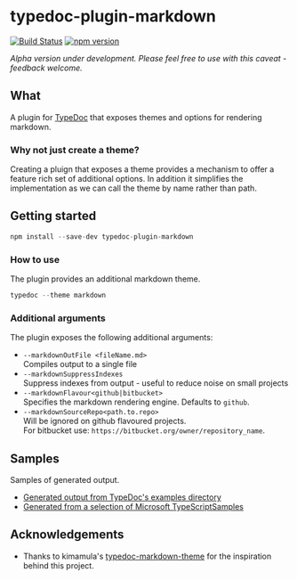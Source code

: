 # typedoc-plugin-markdown

[![Build Status](https://travis-ci.org/tgreyuk/typedoc-plugin-markdown.svg?branch=master)](https://travis-ci.org/tgreyuk/typedoc-plugin-markdown)
[![npm version](https://badge.fury.io/js/typedoc-plugin-markdown.svg)](https://www.npmjs.com/package/typedoc-plugin-markdown)

*Alpha version under development. Please feel free to use with this caveat - feedback welcome.*

## What

A plugin for [TypeDoc](https://github.com/TypeStrong/typedoc) that exposes themes and options for rendering markdown.

### Why not just create a theme?

Creating a pluign that exposes a theme provides a mechanism to offer a feature rich set of additional options.
In addition it simplifies the implementation as we can call the theme by name rather than path. 

## Getting started
```javascript
npm install --save-dev typedoc-plugin-markdown
```

### How to use

The plugin provides an additional markdown theme.

```javascript
typedoc --theme markdown
```

### Additional arguments

The plugin exposes the following additional arguments:

* `--markdownOutFile <fileName.md>`<br />
Compiles output to a single file
* `--markdownSuppressIndexes`<br />
Suppress indexes from output - useful to reduce noise on small projects
* `--markdownFlavour<github|bitbucket>`<br />
Specifies the markdown rendering engine.  Defaults to `github`.
* `--markdownSourceRepo<path.to.repo>`<br />
Will be ignored on github flavoured projects.<br />
For bitbucket use: `https://bitbucket.org/owner/repository_name`.<br />


## Samples

Samples of generated output.

* [Generated output from TypeDoc's examples directory](https://github.com/tgreyuk/typedoc-plugin-markdown-samples/blob/master/out/typedoc/index.md) 
* [Generated from a selection of Microsoft TypeScriptSamples](https://github.com/tgreyuk/typedoc-plugin-markdown-samples/blob/master/out/microsoft/index.md) 


## Acknowledgements

* Thanks to kimamula's [typedoc-markdown-theme](https://github.com/kimamula/typedoc-markdown-theme) for the inspiration behind this project.




 



